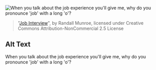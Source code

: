 ![When you talk about the job experience you'll give me, why do you pronounce 'job' with a long 'o'?](https://imgs.xkcd.com/comics/job_interview.png)
> "[Job Interview](https://xkcd.com/1293/)", by Randall Munroe, licensed under Creative Commons Attribution-NonCommercial 2.5 License

## Alt Text
When you talk about the job experience you'll give me, why do you pronounce 'job' with a long 'o'?
